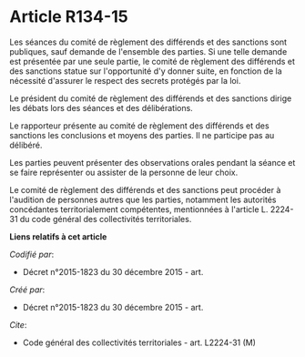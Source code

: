 # Article R134-15

Les séances du comité de règlement des différends et des sanctions sont publiques, sauf demande de l'ensemble des parties. Si
une telle demande est présentée par une seule partie, le comité de règlement des différends et des sanctions statue sur
l'opportunité d'y donner suite, en fonction de la nécessité d'assurer le respect des secrets protégés par la loi.

Le président du comité de règlement des différends et des sanctions dirige les débats lors des séances et des délibérations.

Le rapporteur présente au comité de règlement des différends et des sanctions les conclusions et moyens des parties. Il ne
participe pas au délibéré.

Les parties peuvent présenter des observations orales pendant la séance et se faire représenter ou assister de la personne de
leur choix.

Le comité de règlement des différends et des sanctions peut procéder à l'audition de personnes autres que les parties,
notamment les autorités concédantes territorialement compétentes, mentionnées à l'article L. 2224-31 du code général des
collectivités territoriales.

**Liens relatifs à cet article**

_Codifié par_:

  - Décret n°2015-1823 du 30 décembre 2015 - art.

_Créé par_:

  - Décret n°2015-1823 du 30 décembre 2015 - art.

_Cite_:

  - Code général des collectivités territoriales - art. L2224-31 (M)
